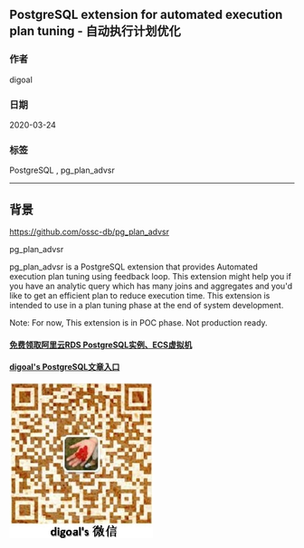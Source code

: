 ## PostgreSQL extension for automated execution plan tuning - 自动执行计划优化  
                                                                            
### 作者                                                                                                                                            
digoal                                                                                                                                                                                     
                                                                                              
### 日期                                                                                                                                                                                     
2020-03-24                                                                                                                                                                                 
                                                                                                                                                                                     
### 标签                                                                                                                                                                                     
PostgreSQL , pg_plan_advsr                
                                                                                         
----                                                                                   
                                                                                              
## 背景                 
https://github.com/ossc-db/pg_plan_advsr  
  
pg_plan_advsr  
  
pg_plan_advsr is a PostgreSQL extension that provides Automated execution plan tuning using feedback loop. This extension might help you if you have an analytic query which has many joins and aggregates and you'd like to get an efficient plan to reduce execution time. This extension is intended to use in a plan tuning phase at the end of system development.  
  
Note: For now, This extension is in POC phase. Not production ready.  
  
  
#### [免费领取阿里云RDS PostgreSQL实例、ECS虚拟机](https://www.aliyun.com/database/postgresqlactivity "57258f76c37864c6e6d23383d05714ea")
  
  
#### [digoal's PostgreSQL文章入口](https://github.com/digoal/blog/blob/master/README.md "22709685feb7cab07d30f30387f0a9ae")
  
  
![digoal's weixin](../pic/digoal_weixin.jpg "f7ad92eeba24523fd47a6e1a0e691b59")
  
